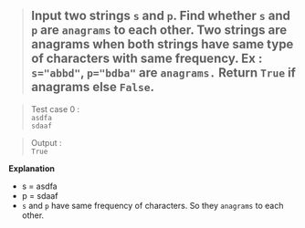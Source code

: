 
> ## Input two strings `s` and `p`. Find whether `s` and `p` are `anagrams` to each other. Two strings are anagrams when both strings have same type of characters with same frequency. Ex : `s="abbd"`, `p="bdba"` are `anagrams.` Return `True` if anagrams else `False`.


> Test case 0 :</br>
  `asdfa`</br>
  `sdaaf`</br>

> Output :</br>
`True`</br>


**Explanation**

- s = asdfa
- p = sdaaf
- `s` and `p` have same frequency of characters. So they `anagrams` to each other.
